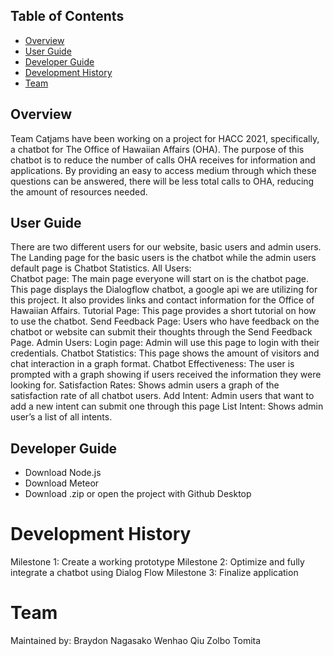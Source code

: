 ## Table of Contents
* [Overview](#overview)
* [User Guide](#user-guide)
* [Developer Guide](#developer-guide)
* [Development History](#developer-history)
* [Team](#team)

## Overview

Team Catjams have been working on a project for HACC 2021, specifically, a chatbot for The Office of Hawaiian Affairs (OHA). The purpose of this chatbot is to reduce the number of calls OHA receives for information and applications. By providing an easy to access medium through which these questions can be answered, there will be less total calls to OHA, reducing the amount of resources needed. 
  
## User Guide

There are two different users for our website, basic users and admin users. The Landing page for the basic users is the chatbot while the admin users default page is Chatbot Statistics. 
All Users:  
	Chatbot page: The main page everyone will start on is the chatbot page. This page displays the Dialogflow chatbot, a google api we are utilizing for this project. It also provides links and contact information for the Office of Hawaiian Affairs. 
	Tutorial Page: This page provides a short tutorial on how to use the chatbot.
	Send Feedback Page: Users who have feedback on the chatbot or website can submit their thoughts through the Send Feedback Page. 
Admin Users: 
	Login page: Admin will use this page to login with their credentials. 
	Chatbot Statistics: This page shows the amount of visitors and chat interaction in a graph format.
	Chatbot Effectiveness: The user is prompted with a graph showing if users received the information they were looking for.
	Satisfaction Rates: Shows admin users a graph of the satisfaction rate of all chatbot users.
	Add Intent: Admin users that want to add a new intent can submit one through this page 
	List Intent: Shows admin user’s a list of all intents.
  
## Developer Guide

- Download Node.js
- Download Meteor
- Download .zip or open the project with Github Desktop

# Development History

Milestone 1: Create a working prototype 
Milestone 2: Optimize and fully integrate a chatbot using Dialog Flow
Milestone 3: Finalize application 

# Team

Maintained by:
Braydon Nagasako
Wenhao Qiu
Zolbo Tomita

